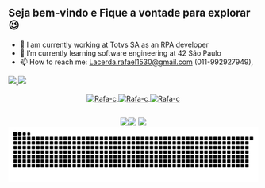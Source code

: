 ##             Seja bem-vindo e Fique a vontade para explorar 😉
- 🔭 I am currently working at Totvs SA as an RPA developer
- 🌱 I’m currently learning software engineering at 42 São Paulo
- 📫 How to reach me: Lacerda.rafael1530@gmail.com (011-992927949),

<div>
  <a href="https://github.com/rafalacerda1530">
  <img height="180em" src="https://github-readme-stats.vercel.app/api?username=rafalacerda1530&show_icons=true&theme=dracula&include_all_commits=true&count_private=true"/>
  <img height="180em" src="https://github-readme-stats.vercel.app/api/top-langs/?username=rafalacerda1530&layout=compact&langs_count=7&theme=dracula"/>
<div align="center">
  <div style="display: inline_block"><br>
  <img align="center" alt="Rafa-c" height="30" width="40"
src="https://cdn.jsdelivr.net/gh/devicons/devicon/icons/c/c-plain.svg">
  <img align="center" alt="Rafa-c" height="30" width="40"
src="https://cdn.jsdelivr.net/gh/devicons/devicon/icons/mysql/mysql-original-wordmark.svg" />
  <img align="center" alt="Rafa-c" height="30" width="40"
src="https://cdn.jsdelivr.net/gh/devicons/devicon/icons/python/python-original.svg" />
</div>
  
  ##
  
  <div> 
  <a href=https://api.whatsapp.com/send?phone=5511992927949 target="_blank"><img src=https://img.shields.io/badge/WhatsApp-25D366?style=for-the-badge&logo=whatsapp&logoColor=white
  <a href=https://www.linkedin.com/in/rafael-rodrigues-de-lacerda-5a7b571a0/ target="_blank"><img src="https://img.shields.io/badge/-LinkedIn-%230077B5?style=for-the-badge&logo=linkedin&logoColor=white" target="_blank"></a> 
  <a href="mailto:rafael.lacerda1530@gmail.com" target="_blank"><img src=https://img.shields.io/badge/Gmail-D14836?style=for-the-badge&logo=gmail&logoColor=white
 
  ![Snake animation](https://github.com/rafalacerda1530/rafalacerda1530/blob/output/github-contribution-grid-snake.svg)
 
</div>
